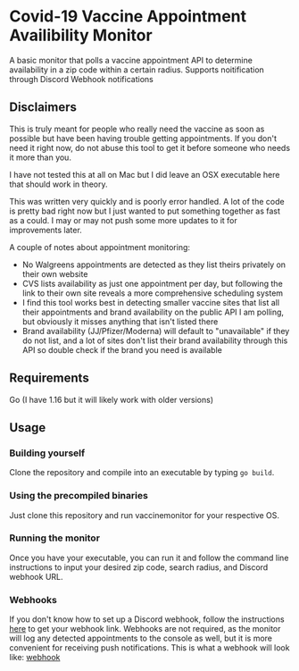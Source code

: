 # Covid-19 Vaccine Appointment Availibility Monitor

A basic monitor that polls a vaccine appointment API to determine availability in a zip code within a certain radius. Supports noitification through Discord Webhook notifications

## Disclaimers
This is truly meant for people who really need the vaccine as soon as possible but have been having trouble getting appointments. If you don't need it right now, do not abuse this tool to get it before someone who needs it more than you.

I have not tested this at all on Mac but I did leave an OSX executable here that should work in theory.

This was written very quickly and is poorly error handled. A lot of the code is pretty bad right now but I just wanted to put something together as fast as a could. I may or may not push some more updates to it for improvements later.

A couple of notes about appointment monitoring:
- No Walgreens appointments are detected as they list theirs privately on their own website
- CVS lists availability as just one appointment per day, but following the link to their own site reveals a more comprehensive scheduling system
- I find this tool works best in detecting smaller vaccine sites that list all their appointments and brand availability on the public API I am polling, but obviously it misses anything that isn't listed there
- Brand availability (JJ/Pfizer/Moderna) will default to "unavailable" if they do not list, and a lot of sites don't list their brand availability through this API so double check if the brand you need is available

## Requirements
Go (I have 1.16 but it will likely work with older versions)

## Usage

### Building yourself
Clone the repository and compile into an executable by typing `go build`. 

### Using the precompiled binaries
Just clone this repository and run vaccinemonitor for your respective OS.

### Running the monitor
Once you have your executable, you can run it and follow the command line instructions to input your desired zip code, search radius, and Discord webhook URL. 

### Webhooks
If you don't know how to set up a Discord webhook, follow the instructions [here](https://support.discord.com/hc/en-us/articles/228383668-Intro-to-Webhooks) to get your webhook link.
Webhooks are not required, as the monitor will log any detected appointments to the console as well, but it is more convenient for receiving push notifications.
This is what a webhook will look like:
[webhook](./webhook.png)


